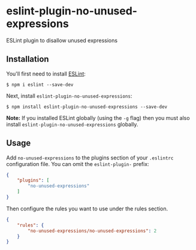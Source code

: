 # eslint-plugin-no-unused-expressions

ESLint plugin to disallow unused expressions

## Installation

You'll first need to install [ESLint](http://eslint.org):

```
$ npm i eslint --save-dev
```

Next, install `eslint-plugin-no-unused-expressions`:

```
$ npm install eslint-plugin-no-unused-expressions --save-dev
```

**Note:** If you installed ESLint globally (using the `-g` flag) then you must also install `eslint-plugin-no-unused-expressions` globally.

## Usage

Add `no-unused-expressions` to the plugins section of your `.eslintrc` configuration file. You can omit the `eslint-plugin-` prefix:

```json
{
    "plugins": [
        "no-unused-expressions"
    ]
}
```


Then configure the rules you want to use under the rules section.

```json
{
    "rules": {
        "no-unused-expressions/no-unused-expressions": 2
    }
}
```
